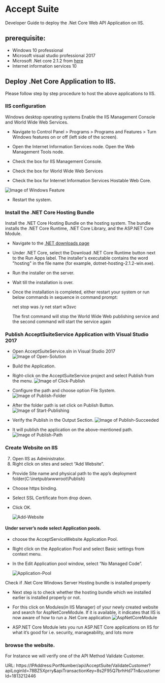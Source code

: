 # Accept Suite 

Developer Guide to deploy the .Net Core Web API Application on IIS.

## prerequisite:
*	Windows 10 professional
*	Microsoft visual studio professional 2017
*	Microsoft .Net core 2.1.2 from [here](https://www.microsoft.com/net/download)
*	Internet information services 10


## Deploy .Net Core Application to IIS. 

Please follow step by step procedure to host the above applications to  IIS.

### IIS configuration

Windows desktop operating systems
Enable the IIS Management Console and World Wide Web Services.

* Navigate to Control Panel > Programs > Programs and Features > Turn Windows features on or off (left side of the screen).

* Open the Internet Information Services node. Open the Web Management Tools node.

* Check the box for IIS Management Console.

* Check the box for World Wide Web Services

* Check the box for Internet Information Services Hostable Web Core.

![Image of Windows Feature](Images/Windows-Features.png)

* Restart the system.


### Install the .NET Core Hosting Bundle

Install the .NET Core Hosting Bundle on the hosting system. The bundle installs the .NET Core Runtime, .NET Core Library, and the ASP.NET Core Module. 
 
 
* Navigate to the [.NET downloads page](https://www.microsoft.com/net/download)
* Under .NET Core, select the Download .NET Core Runtime button next to the Run Apps label. The installer's executable contains the word "hosting" in the file name (for example, dotnet-hosting-2.1.2-win.exe).
* Run the installer on the server.
* Wait till the installation is over.

* Once the installation is completed, either restart your system or run below commands in sequence in command prompt:

	net stop was /y
	net start w3svc
	
	The first command will stop the World Wide Web publishing service and the second command will start the service again
	
### Publish  AcceptSuiteService Application with Visual Studio 2017

* Open AcceptSuiteService.sln in Visual Studio 2017
![Image of Open-Solution](Images/Open-Solution.png)

* Build the Application.
* Right-click on the AcceptSuiteService project and select Publish from the menu.
	![Image of Click-Publish](Images/Click-Publish.png)
	
* Configure the path and choose option File System.
	![Image of Publish-Folder](Images/Publish-Folder.png)
	
* After the folder path is set click on Publish Button.
	![Image of Start-Publishing](Images/Start-Publishing.png)
	
* Verify the Publish in the Output Section.
	![Image of Publish-Succeeded](Images/Publish-Succeeded.png)
	
* It will publish the application on the above-mentioned path.
	![Image of Publish-Path](Images/Publish-Path.png)
	
	
### Create Website on IIS
7.	Open IIS as Administrator.
8.	Right click on sites and select “Add Website”. 
*	Provide Site name and physical path to the app’s deployment folder(C:\inetpub\wwwroot\Publish)
*	Choose https binding.
* 	Select SSL Certificate from drop down.
*   Click OK.

	![Add-Website](Images/Add-Website.png)

#### Under server’s node select Application pools.
* choose the AcceptServiceWebsite Application Pool.
* Right click on the Application Pool and select Basic settings from context menu.
* In the Edit Application pool window, select “No Managed Code”.

	![Application-Pool](Images/Application-Pool.png)

Check if .Net Core Windows Server Hosting bundle is installed properly
* Next step is to check whether the hosting bundle which we installed earlier is installed properly or not.

* For this click on Modules(in IIS Manager) of your newly created website and search for AspNetCoreModule. If it is available, it indicates that IIS is now aware of how to run a .Net Core application
![AspNetCoreModule](Images/AspNetCoreModule.png)

* ASP.NET Core Module lets you run ASP.NET Core applications on IIS for what it’s good for i.e. security, manageability, and lots more


### browse the website. 
For Instance we will verify one of the API Method Validate Customer.

URL: https://IPAddress:PortNumber/api/AcceptSuite/ValidateCustomer?apiLoginId=78BZ5Xprry&apiTransactionKey=8s2F95Q7brhHd7Tn&customerId=1813212446

